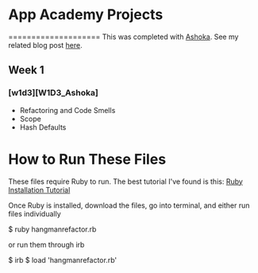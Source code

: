 # App Academy Projects
====================
This was completed with [Ashoka](https://github.com/thissaysnothing). See my related blog post [here](http://blog.cssherry.com/post/104913334454/w1d3-refactoring-scope-and-hash-defaults). 

## Week 1
### [w1d3][W1D3_Ashoka]
* Refactoring and Code Smells
* Scope
* Hash Defaults

# How to Run These Files
These files require Ruby to run. The best tutorial I've found is this: [Ruby Installation Tutorial](http://installrails.com/steps)

Once Ruby is installed, download the files, go into terminal, and either run files individually

$ ruby hangmanrefactor.rb

or run them through irb

$ irb
$ load 'hangmanrefactor.rb'
